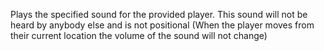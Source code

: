 Plays the specified sound for the provided player. This sound will not be heard by anybody else and is not positional (When the player moves from their current location the volume of the sound will not change)
